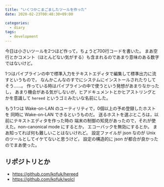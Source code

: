 ```yaml
---
title: "いくつかこまごましたツールを作った"
date: 2020-02-23T00:48:30+09:00

categories:
  - diary
tags:
  - development
---
```


今日は小さいツールを2つほど作って，ちょうど700行コードを書いた。
まあ空行とかコメント（ほとんどない気がする）も含まれるのであまり意味のある数字ではないけど。

1つはパイプラインの中で標準入力をテキストエディタで編集して標準出力に流すというもので，
なんかこんなのすでにシステムにインストールされたりしてそう……。
作っている時はパイプラインの中で使うという発想があまりなかったし，
あまり機会がある気がしないが，ヒアドキュメントとかヒアストリングとかを意識して
`hereed` というゴミみたいな名前にした。

もう1つは Wake-on-LAN のユーティリティで，0個以上の予め登録したホストを
同時に Wake-on-LAN できるというものだ。
送るホストを選ぶところは，以前にテキストエディタを作った時の
端末の制御の知見があったので，それが使えた。non-canonical mode にするとか，
エコーバックを無効にするとか。
まあ知ってれば何も難しいことはないけれど。
設定ファイルが json なのが Unix のツールとしてイケてないと思うけど，
設定の構造的に json が都合が良かったのでまあ使った。


## リポジトリとか
- https://github.com/kofuk/hereed
- https://github.com/kofuk/wolcl
